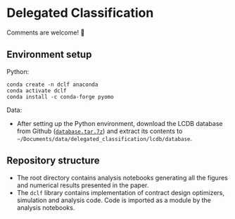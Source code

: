 # Delegated Classification

Comments are welcome! 🙂

## Environment setup

Python:
```
conda create -n dclf anaconda
conda activate dclf
conda install -c conda-forge pyomo
```

Data:
* After setting up the Python environment, download the LCDB database from Github ([`database.tar.7z`](https://github.com/fmohr/lcdb/blob/main/python/lcdb/database.tar.7z)) and extract its contents to `~/Documents/data/delegated_classification/lcdb/database`.

## Repository structure

* The root directory contains analysis notebooks generating all the figures and numerical results presented in the paper. 
* The `dclf` library contains implementation of contract design optimizers, simulation and analysis code. Code is imported as a module by the analysis notebooks.

